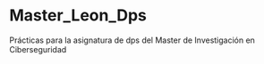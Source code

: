 # Master_Leon_Dps
Prácticas para la asignatura de dps del Master de Investigación en Ciberseguridad
